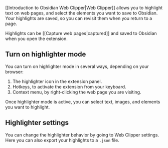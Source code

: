 [[Introduction to Obsidian Web Clipper|Web Clipper]] allows you to highlight text on web pages, and select the elements you want to save to Obsidian. Your highlights are saved, so you can revisit them when you return to a page.

Highlights can be [[Capture web pages|captured]] and saved to Obsidian when you open the extension.

## Turn on highlighter mode

You can turn on highlighter mode in several ways, depending on your browser:

1. The highlighter icon in the extension panel.
2. Hotkeys, to activate the extension from your keyboard.
3. Context menu, by right-clicking the web page you are visiting.

Once highlighter mode is active, you can select text, images, and elements you want to highlight.

## Highlighter settings

You can change the highlighter behavior by going to Web Clipper settings. Here you can also export your highlights to a `.json` file.